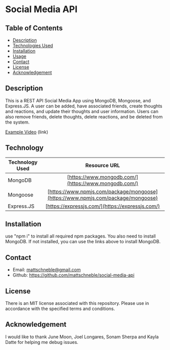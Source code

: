 # Social Media API

## Table of Contents

* [Description](#description)
* [Technologies Used](#technologiesused)
* [Installation](#installation)
* [Usage](#usage)
* [Contact](#contact)
* [License](#license)
* [Acknowledgement](#acknowledgement)

## Description
This is a REST API Social Media App using MongoDB, Mongoose, and Express.JS. A user can be added, have associated friends, create thoughts and reactions, and update their thoughts and user information. Users can also remove friends, delete thoughts, delete reactions, and be deleted from the system. 

[Example Video](source) (link)

## Technology
| Technology Used        | Resource URL         |
| ---------------------- | :-------------------:|
| MongoDB | [https://www.mongodb.com/](https://www.mongodb.com/) |
| Mongoose | [https://www.npmjs.com/package/mongoose](https://www.npmjs.com/package/mongoose) |
| Express.JS | [https://expressjs.com/](https://expressjs.com/) |

## Installation
use "npm i" to install all required npm packages. You also need to install MongoDB. If not installed, you can use the links above to install MongoDB. 

## Contact
 - Email: mattschneble@gmail.com
 - Github: https://github.com/mattschneble/social-media-api

## License
There is an MIT license associated with this repository. Please use in accordance with the specified terms and conditions. 

## Acknowledgement
I would like to thank June Moon, Joel Longares, Sonam Sherpa and Kayla Datte for helping me debug issues.